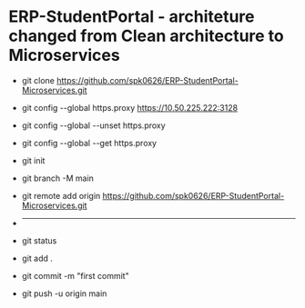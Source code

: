 # ERP-StudentPortal - architeture changed from Clean architecture to Microservices

- git clone  https://github.com/spk0626/ERP-StudentPortal-Microservices.git
- git config --global https.proxy https://10.50.225.222:3128
- git config --global --unset https.proxy
- git config --global --get https.proxy

- git init
- git branch -M main
- git remote add origin https://github.com/spk0626/ERP-StudentPortal-Microservices.git

- ***********************************************************************

- git status
- git add .
- git commit -m "first commit"
- git push -u origin main

